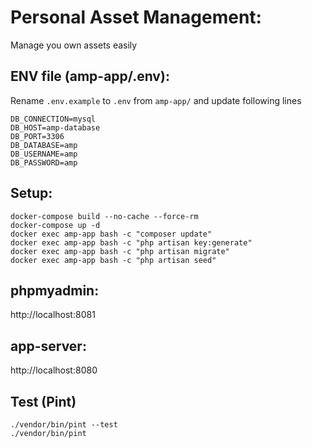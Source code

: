 # Personal Asset Management:
Manage you own assets easily

## ENV file (amp-app/.env):
Rename `.env.example` to `.env` from `amp-app/` and update following lines
```
DB_CONNECTION=mysql
DB_HOST=amp-database 
DB_PORT=3306
DB_DATABASE=amp
DB_USERNAME=amp
DB_PASSWORD=amp
```

## Setup:
```
docker-compose build --no-cache --force-rm
docker-compose up -d
docker exec amp-app bash -c "composer update"
docker exec amp-app bash -c "php artisan key:generate"
docker exec amp-app bash -c "php artisan migrate"
docker exec amp-app bash -c "php artisan seed"
```

## phpmyadmin:
http://localhost:8081

## app-server:
http://localhost:8080

## Test (Pint)
```
./vendor/bin/pint --test
./vendor/bin/pint
```
